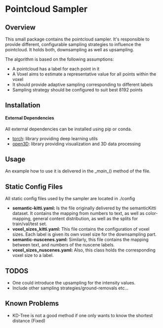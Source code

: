 # Pointcloud Sampler

## Overview

This small package contains the pointcloud sampler. It's responsible to provide different, configurable sampling strategies to influence the pointcloud. It holds both, downsampling as well as upsampling.

The algorithm is based on the following assumptions:
 - A pointcloud has a label for each point in it
 - A Voxel aims to estimate a representative value for all points within the voxel 
 - It should provide adaptive sampling corresponding to different labels 
 - Sampling strategy should be configured to suit best 8192 points


## Installation

#### External Dependencies

All external dependencies can be installed using pip or conda.

- [torch]: library providing deep learning utils
- [open3D]: library providing visualization and 3D data processing



## Usage

An example how to use it is delivered in the \__main__() method of the file.


## Static Config Files

All static config files used by the sampler are located in ./config

* **semantic-kitti.yaml:** Is the file originally delivered by the semanticKitti dataset. It contains the mapping from numbers to text, as well as color-mapping, general content distribution, as well as the splits for train/val/test set.
*  **voxel_sizes_kitti.yaml:** This file contains the configuration of voxel sizes. Each label is given its own voxel size for the downsampling part. 
*  **semantic-nuscenes.yaml:** Similarly, this file contains the mapping between text, and numbers of the nuscene labels. 
*  **voxel_sizes_nuscenes.yaml:** Also, this class holds the corresponding voxel size to a label.

## TODOS
* One could introduce the upsampling for the intensity values. 
* Include other sampling strategies/ground-removals etc... 

## Known Problems 
* KD-Tree is not a good method if one only wants to know the shortest distance (Fixed)
 
[open3D]: http://www.open3d.org/
[torch]: https://pytorch.org/
